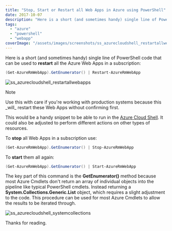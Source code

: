 ```yaml
---
title: "Stop, Start or Restart all Web Apps in Azure using PowerShell"
date: 2017-10-07
description: "Here is a short (and sometimes handy) single line of PowerShell code that can be used to restart all the Azure Web Apps in a subscription."
tags:
  - "azure"
  - "powershell"
  - "webapp"
coverImage: "/assets/images/screenshots/ss_azurecloudshell_restartallwebapps.png"
---
```


Here is a short (and sometimes handy) single line of PowerShell code that can be used to **restart** all the Azure Web Apps in a subscription:

```powershell
(Get-AzureRmWebApp).GetEnumerator() | Restart-AzureRmWebApp
```

![ss_azurecloudshell_restartallwebapps](/assets/images/screenshots/ss_azurecloudshell_restartallwebapps.png)

> [!NOTE]
> Use this with care if you're working with production systems because this \_will\_ restart these Web Apps without confirming first.

This would be a handy snippet to be able to run in the [Azure Cloud Shell](https://docs.microsoft.com/en-us/azure/cloud-shell/overview). It could also be adjusted to perform different actions on other types of resources.

To **stop** all Web Apps in a subscription use:

```powershell
(Get-AzureRmWebApp).GetEnumerator() | Stop-AzureRmWebApp
```

To **start** them all again:

```powershell
(Get-AzureRmWebApp).GetEnumerator() | Start-AzureRmWebApp
```

The key part of this command is the **GetEnumerator()** method because most Azure Cmdlets don't return an array of individual objects into the pipeline like typical PowerShell cmdlets. Instead returning a **System.Collections.Generic.List** object, which requires a slight adjustment to the code. This procedure can be used for most Azure Cmdlets to allow the results to be iterated through.

![ss_azurecloudshell_systemcollections](/assets/images/screenshots/ss_azurecloudshell_systemcollections.png)

Thanks for reading.
